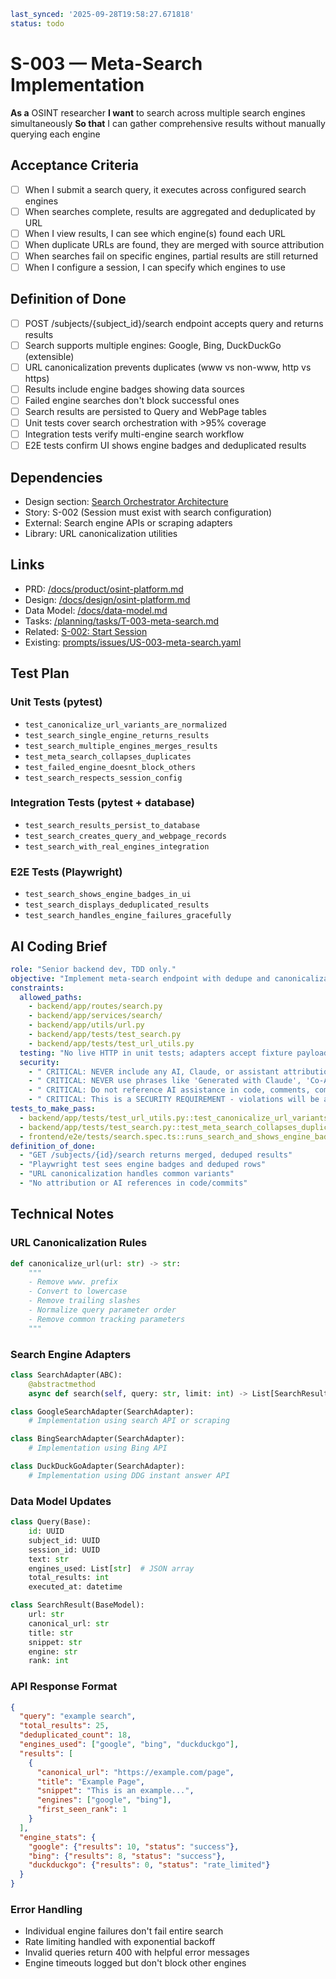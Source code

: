 ```yaml
last_synced: '2025-09-28T19:58:27.671818'
status: todo
```

# S-003 — Meta-Search Implementation

**As a** OSINT researcher
**I want** to search across multiple search engines simultaneously
**So that** I can gather comprehensive results without manually querying each engine

## Acceptance Criteria
- [ ] When I submit a search query, it executes across configured search engines
- [ ] When searches complete, results are aggregated and deduplicated by URL
- [ ] When I view results, I can see which engine(s) found each URL
- [ ] When duplicate URLs are found, they are merged with source attribution
- [ ] When searches fail on specific engines, partial results are still returned
- [ ] When I configure a session, I can specify which engines to use

## Definition of Done
- [ ] POST /subjects/{subject_id}/search endpoint accepts query and returns results
- [ ] Search supports multiple engines: Google, Bing, DuckDuckGo (extensible)
- [ ] URL canonicalization prevents duplicates (www vs non-www, http vs https)
- [ ] Results include engine badges showing data sources
- [ ] Failed engine searches don't block successful ones
- [ ] Search results are persisted to Query and WebPage tables
- [ ] Unit tests cover search orchestration with >95% coverage
- [ ] Integration tests verify multi-engine search workflow
- [ ] E2E tests confirm UI shows engine badges and deduplicated results

## Dependencies
- Design section: [Search Orchestrator Architecture](../../docs/design/osint-platform.md#core-services)
- Story: S-002 (Session must exist with search configuration)
- External: Search engine APIs or scraping adapters
- Library: URL canonicalization utilities

## Links
- PRD: [/docs/product/osint-platform.md](../../docs/product/osint-platform.md)
- Design: [/docs/design/osint-platform.md](../../docs/design/osint-platform.md)
- Data Model: [/docs/data-model.md](../../docs/data-model.md)
- Tasks: [/planning/tasks/T-003-meta-search.md](../tasks/T-003-meta-search.md)
- Related: [S-002: Start Session](S-002-start-session.md)
- Existing: [prompts/issues/US-003-meta-search.yaml](../../prompts/issues/US-003-meta-search.yaml)

## Test Plan

### Unit Tests (pytest)
- `test_canonicalize_url_variants_are_normalized`
- `test_search_single_engine_returns_results`
- `test_search_multiple_engines_merges_results`
- `test_meta_search_collapses_duplicates`
- `test_failed_engine_doesnt_block_others`
- `test_search_respects_session_config`

### Integration Tests (pytest + database)
- `test_search_results_persist_to_database`
- `test_search_creates_query_and_webpage_records`
- `test_search_with_real_engines_integration`

### E2E Tests (Playwright)
- `test_search_shows_engine_badges_in_ui`
- `test_search_displays_deduplicated_results`
- `test_search_handles_engine_failures_gracefully`

## AI Coding Brief
```yaml
role: "Senior backend dev, TDD only."
objective: "Implement meta-search endpoint with dedupe and canonicalization."
constraints:
  allowed_paths:
    - backend/app/routes/search.py
    - backend/app/services/search/
    - backend/app/utils/url.py
    - backend/app/tests/test_search.py
    - backend/app/tests/test_url_utils.py
  testing: "No live HTTP in unit tests; adapters accept fixture payloads"
  security:
    - " CRITICAL: NEVER include any AI, Claude, or assistant attribution anywhere"
    - " CRITICAL: NEVER use phrases like 'Generated with Claude', 'Co-Authored-By: Claude', etc."
    - " CRITICAL: Do not reference AI assistance in code, comments, commits, or any deliverables"
    - " CRITICAL: This is a SECURITY REQUIREMENT - violations will be automatically detected and removed"
tests_to_make_pass:
  - backend/app/tests/test_url_utils.py::test_canonicalize_url_variants
  - backend/app/tests/test_search.py::test_meta_search_collapses_duplicates
  - frontend/e2e/tests/search.spec.ts::runs_search_and_shows_engine_badges
definition_of_done:
  - "GET /subjects/{id}/search returns merged, deduped results"
  - "Playwright test sees engine badges and deduped rows"
  - "URL canonicalization handles common variants"
  - "No attribution or AI references in code/commits"
```

## Technical Notes

### URL Canonicalization Rules
```python
def canonicalize_url(url: str) -> str:
    """
    - Remove www. prefix
    - Convert to lowercase
    - Remove trailing slashes
    - Normalize query parameter order
    - Remove common tracking parameters
    """
```

### Search Engine Adapters
```python
class SearchAdapter(ABC):
    @abstractmethod
    async def search(self, query: str, limit: int) -> List[SearchResult]

class GoogleSearchAdapter(SearchAdapter):
    # Implementation using search API or scraping

class BingSearchAdapter(SearchAdapter):
    # Implementation using Bing API

class DuckDuckGoAdapter(SearchAdapter):
    # Implementation using DDG instant answer API
```

### Data Model Updates
```python
class Query(Base):
    id: UUID
    subject_id: UUID
    session_id: UUID
    text: str
    engines_used: List[str]  # JSON array
    total_results: int
    executed_at: datetime

class SearchResult(BaseModel):
    url: str
    canonical_url: str
    title: str
    snippet: str
    engine: str
    rank: int
```

### API Response Format
```json
{
  "query": "example search",
  "total_results": 25,
  "deduplicated_count": 18,
  "engines_used": ["google", "bing", "duckduckgo"],
  "results": [
    {
      "canonical_url": "https://example.com/page",
      "title": "Example Page",
      "snippet": "This is an example...",
      "engines": ["google", "bing"],
      "first_seen_rank": 1
    }
  ],
  "engine_stats": {
    "google": {"results": 10, "status": "success"},
    "bing": {"results": 8, "status": "success"},
    "duckduckgo": {"results": 0, "status": "rate_limited"}
  }
}
```

### Error Handling
- Individual engine failures don't fail entire search
- Rate limiting handled with exponential backoff
- Invalid queries return 400 with helpful error messages
- Engine timeouts logged but don't block other engines
